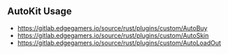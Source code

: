 ## AutoKit Usage

 - https://gitlab.edgegamers.io/source/rust/plugins/custom/AutoBuy
 - https://gitlab.edgegamers.io/source/rust/plugins/custom/AutoSkin
 - https://gitlab.edgegamers.io/source/rust/plugins/custom/AutoLoadOut
